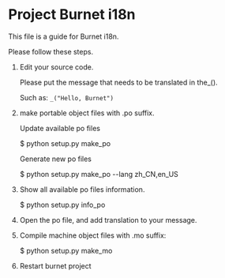 Project Burnet i18n
===================

This file is a guide for Burnet i18n.

Please follow these steps.

1. Edit your source code.

    Please put the message that needs to be translated in the\_().

    Such as: `_("Hello, Burnet")`

2. make portable object files with .po suffix.

    Update available po files

    $ python setup.py make\_po

    Generate new po files

    $ python setup.py make\_po --lang zh\_CN,en\_US

3. Show all available po files information.

    $ python setup.py info\_po

4. Open the po file, and add translation to your message.

5. Compile machine object files with .mo suffix:

    $ python setup.py make\_mo

6. Restart burnet project
